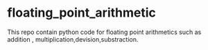 # floating_point_arithmetic
This repo contain python code for floating point arithmetics such as addition , multiplication,devision,substraction. 
